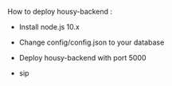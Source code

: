How to deploy housy-backend :
- Install node.js 10.x
- Change config/config.json to your database
- Deploy housy-backend with port 5000

- sip
